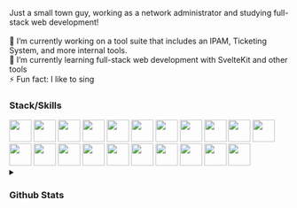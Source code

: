 Just a small town guy, working as a network administrator and studying full-stack web development!<br><br>🔭 I’m currently working on a tool suite that includes an IPAM, Ticketing System, and more internal tools.<br>🌱 I’m currently learning full-stack web development with SvelteKit and other tools<br>⚡ Fun fact: I like to sing

### Stack/Skills

<div>
  <img height="40" width="40" src="https://cdn.simpleicons.org/html5" />
  <img height="40" width="40" src="https://cdn.simpleicons.org/markdown/282A36/F8F8F2" />
  <img height="40" width="40" src="https://cdn.simpleicons.org/css3" />
  <img height="40" width="40" src="https://cdn.simpleicons.org/tailwindcss" />
  <img height="40" width="40" src="https://cdn.simpleicons.org/sass" />
  <img height="40" width="40" src="https://cdn.simpleicons.org/javascript" />
  <img height="40" width="40" src="https://cdn.simpleicons.org/typescript" />
  <img height="40" width="40" src="https://cdn.simpleicons.org/svelte" />
  <img height="40" width="40" src="https://cdn.simpleicons.org/react" />
  <img height="40" width="40" src="https://cdn.simpleicons.org/nodedotjs" />
  <img height="40" width="40" src="https://cdn.simpleicons.org/bun/282A36/F8F8F2" />
  <img height="40" width="40" src="https://cdn.simpleicons.org/git" />
  <img height="40" width="40" src="https://cdn.simpleicons.org/github/282A36/F8F8F2" />
  <img height="40" width="40" src="https://cdn.simpleicons.org/pocketbase/282A36/F8F8F2" />
  <img height="40" width="40" src="https://cdn.simpleicons.org/postgresql" />
  <img height="40" width="40" src="https://cdn.simpleicons.org/supabase" />
  <img height="40" width="40" src="https://cdn.simpleicons.org/sqlite" />
  <img height="40" width="40" src="https://cdn.simpleicons.org/mongodb" />
  <img height="40" width="40" src="https://cdn.simpleicons.org/visualstudiocode" />
  <img height="40" width="40" src="https://cdn.simpleicons.org/raspberrypi" />
  <img height="40" width="40" src="https://cdn.simpleicons.org/discord" />
</div>

<!--[![](https://skillicons.dev/icons?i=js,ts,svelte,react,nodejs,html,md,css,tailwind,sass,git,github,mongodb,postgres,supabase,vscode,raspberrypi,discord,bots)](https://skillicons.dev)-->

<details>
  <summary>
    <h3>Github Stats</h3>
  </summary>

  <a href="#">![](https://github-readme-stats.vercel.app/api?username=JYLN&theme=dracula&hide_border=true&show_icons=true&line_height=20&count_private=true)</a>
  <a href="#">![](https://github-readme-stats.vercel.app/api/top-langs/?username=JYLN&theme=dracula&hide_border=true&include_all_commits=true&count_private=true&layout=compact)</a>
</details>
